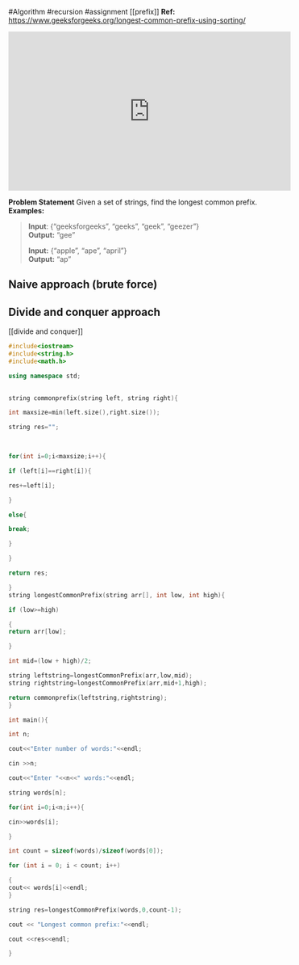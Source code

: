 #Algorithm #recursion #assignment 
[[prefix]]
**Ref:** https://www.geeksforgeeks.org/longest-common-prefix-using-sorting/

<iframe width="560" height="315" src="https://www.youtube.com/embed/wtOQaovlvhY?si=LECK97cPO828zlCV" title="YouTube video player" frameborder="0" allow="accelerometer; autoplay; clipboard-write; encrypted-media; gyroscope; picture-in-picture; web-share" allowfullscreen></iframe>


**Problem Statement**
Given a set of strings, find the longest common prefix.
**Examples:**

> **Input**: {“geeksforgeeks”, “geeks”, “geek”, “geezer”}  
> **Output:** “gee”
> 
> ****Input:**** {“apple”, “ape”, “april”}  
> ****Output:**** “ap”


## Naive approach (brute force)




## Divide and conquer approach
[[divide and conquer]]

```cpp
#include<iostream>
#include<string.h>
#include<math.h>

using namespace std;
 

string commonprefix(string left, string right){

int maxsize=min(left.size(),right.size());

string res="";

  

for(int i=0;i<maxsize;i++){

if (left[i]==right[i]){

res+=left[i];

}

else{

break;

}

}

return res;

}
string longestCommonPrefix(string arr[], int low, int high){

if (low>=high)

{
return arr[low];

}

int mid=(low + high)/2;

string leftstring=longestCommonPrefix(arr,low,mid);
string rightstring=longestCommonPrefix(arr,mid+1,high);

return commonprefix(leftstring,rightstring);
} 

int main(){

int n;

cout<<"Enter number of words:"<<endl;

cin >>n;

cout<<"Enter "<<n<<" words:"<<endl;

string words[n];

for(int i=0;i<n;i++){

cin>>words[i];

}

int count = sizeof(words)/sizeof(words[0]);

for (int i = 0; i < count; i++)

{
cout<< words[i]<<endl;
}

string res=longestCommonPrefix(words,0,count-1);

cout << "Longest common prefix:"<<endl;

cout <<res<<endl;

}
```

